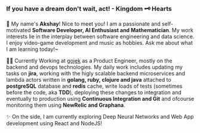 ### If you have a dream don't wait, act! - Kingdom 🗝 Hearts

👋 My name's **Akshay**! Nice to meet you! I am a passionate and self-motivated **Software Developer, AI Enthusiast and Mathematician**. My work interests lie in the interplay between software engineering and data science. I enjoy video-game development and music as hobbies. Ask me about what I am learning today!~ 

👨‍💻 Currently Working at [gojek](https://gojek.io) as a Product Engineer, mostly on the backend and devops technologies. My daily work includes updating my tasks on **jira**, working with the higly scalable backend microservices and lambda actors written in **golang, ruby, clojure and java** attached to **postgreSQL** database and **redis** cache, write loads of tests (sometimes before the code, aka **TDD**), deploying these changes to integration and eventually to production using **Continuous Integration and Git** and ofcourse monitoring them using **NewRelic and Graphana**.        

✨ On the side, I am currently exploring Deep Neural Networks and Web App development using React and NodeJS! 

